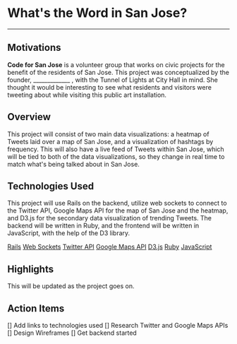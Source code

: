# What's the Word in San Jose?

---

## Motivations
__Code for San Jose__ is a volunteer group that works on civic projects for the benefit of the residents of San Jose. This project was conceptualized by the founder, _____________ , with the Tunnel of Lights at City Hall in mind. She thought it would be interesting to see what residents and visitors were tweeting about while visiting this public art installation. 

## Overview 
This project will consist of two main data visualizations: a heatmap of Tweets laid over a map of San Jose, and a visualization of hashtags by frequency. This will also have a live feed of Tweets within San Jose, which will be tied to both of the data visualizations, so they change in real time to match what's being talked about in San Jose.

## Technologies Used 
This project will use Rails on the backend, utilize web sockets to connect to the Twitter API, Google Maps API for the map of San Jose and the heatmap, and D3.js for the secondary data visualization of trending Tweets. The backend will be written in Ruby, and the frontend will be written in JavaScript, with the help of the D3 library. 

[Rails]()
[Web Sockets]()
[Twitter API]()
[Google Maps API]()
[D3.js]()
[Ruby]()
[JavaScript]()

## Highlights 
This will be updated as the project goes on.

## Action Items 
[] Add links to technologies used 
[] Research Twitter and Google Maps APIs
[] Design Wireframes
[] Get backend started